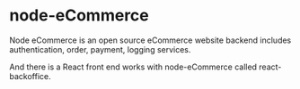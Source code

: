 # node-eCommerce

Node eCommerce is an open source eCommerce website backend includes authentication, order, payment, logging services.

And there is a React front end works with node-eCommerce called react-backoffice.
